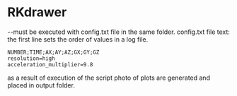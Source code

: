 # RKdrawer
--must be executed with config.txt file in the same folder. 
config.txt file text:
the first line sets the order of values in a log file. 
```
NUMBER;TIME;AX;AY;AZ;GX;GY;GZ
resolution=high
acceleration_multiplier=9.8
```
as a result of execution of the script photo of plots are generated and placed in output folder.

